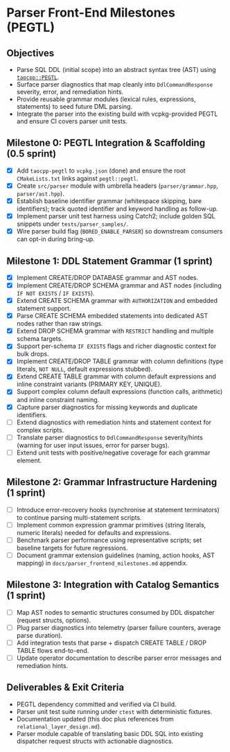 # Parser Front-End Milestones (PEGTL)

## Objectives
- Parse SQL DDL (initial scope) into an abstract syntax tree (AST) using [`taocpp::PEGTL`](https://github.com/taocpp/PEGTL).
- Surface parser diagnostics that map cleanly into `DdlCommandResponse` severity, error, and remediation hints.
- Provide reusable grammar modules (lexical rules, expressions, statements) to seed future DML parsing.
- Integrate the parser into the existing build with vcpkg-provided PEGTL and ensure CI covers parser unit tests.

## Milestone 0: PEGTL Integration & Scaffolding (0.5 sprint)
- [x] Add `taocpp-pegtl` to `vcpkg.json` (done) and ensure the root `CMakeLists.txt` links against `pegtl::pegtl`.
- [x] Create `src/parser` module with umbrella headers (`parser/grammar.hpp`, `parser/ast.hpp`).
- [x] Establish baseline identifier grammar (whitespace skipping, bare identifiers); track quoted identifier and keyword handling as follow-up.
- [x] Implement parser unit test harness using Catch2; include golden SQL snippets under `tests/parser_samples/`.
- [x] Wire parser build flag (`BORED_ENABLE_PARSER`) so downstream consumers can opt-in during bring-up.

## Milestone 1: DDL Statement Grammar (1 sprint)
- [x] Implement CREATE/DROP DATABASE grammar and AST nodes.
- [x] Implement CREATE/DROP SCHEMA grammar and AST nodes (including `IF NOT EXISTS` / `IF EXISTS`).
- [x] Extend CREATE SCHEMA grammar with `AUTHORIZATION` and embedded statement support.
- [x] Parse CREATE SCHEMA embedded statements into dedicated AST nodes rather than raw strings.
- [x] Extend DROP SCHEMA grammar with `RESTRICT` handling and multiple schema targets.
- [x] Support per-schema `IF EXISTS` flags and richer diagnostic context for bulk drops.
- [x] Implement CREATE/DROP TABLE grammar with column definitions (type literals, `NOT NULL`, default expressions stubbed).
- [x] Extend CREATE TABLE grammar with column default expressions and inline constraint variants (PRIMARY KEY, UNIQUE).
- [x] Support complex column default expressions (function calls, arithmetic) and inline constraint naming.
- [x] Capture parser diagnostics for missing keywords and duplicate identifiers.
- [ ] Extend diagnostics with remediation hints and statement context for complex scripts.
- [ ] Translate parser diagnostics to `DdlCommandResponse` severity/hints (warning for user input issues, error for parser bugs).
- [ ] Extend unit tests with positive/negative coverage for each grammar element.

## Milestone 2: Grammar Infrastructure Hardening (1 sprint)
- [ ] Introduce error-recovery hooks (synchronise at statement terminators) to continue parsing multi-statement scripts.
- [ ] Implement common expression grammar primitives (string literals, numeric literals) needed for defaults and expressions.
- [ ] Benchmark parser performance using representative scripts; set baseline targets for future regressions.
- [ ] Document grammar extension guidelines (naming, action hooks, AST mapping) in `docs/parser_frontend_milestones.md` appendix.

## Milestone 3: Integration with Catalog Semantics (1 sprint)
- [ ] Map AST nodes to semantic structures consumed by DDL dispatcher (request structs, options).
- [ ] Plug parser diagnostics into telemetry (parser failure counters, average parse duration).
- [ ] Add integration tests that parse + dispatch CREATE TABLE / DROP TABLE flows end-to-end.
- [ ] Update operator documentation to describe parser error messages and remediation hints.

## Deliverables & Exit Criteria
- PEGTL dependency committed and verified via CI build.
- Parser unit test suite running under `ctest` with deterministic fixtures.
- Documentation updated (this doc plus references from `relational_layer_design.md`).
- Parser module capable of translating basic DDL SQL into existing dispatcher request structs with actionable diagnostics.
